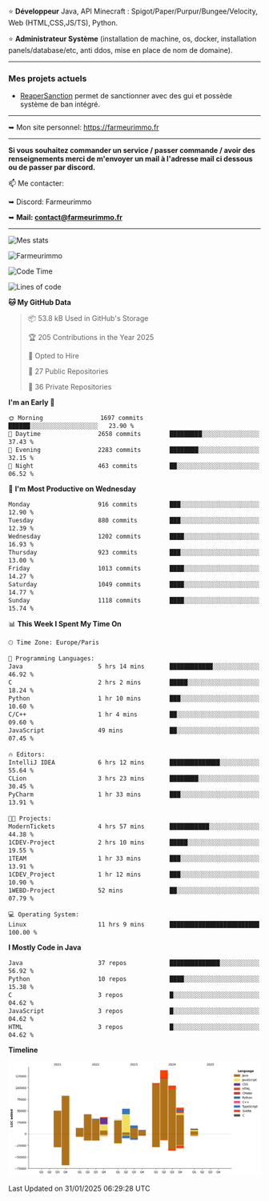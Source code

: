 ⭐ **Développeur** Java, API Minecraft : Spigot/Paper/Purpur/Bungee/Velocity, Web (HTML,CSS,JS/TS), Python.

⭐ **Administrateur Système** (installation de machine, os, docker, installation panels/database/etc, anti ddos, mise en place de nom de domaine).

---

### Mes projets actuels
- [ReaperSanction](https://www.spigotmc.org/resources/reapersanction.89580/) permet de sanctionner avec des gui et possède système de ban intégré.

---

➥ Mon site personnel: https://farmeurimmo.fr

---

**Si vous souhaitez commander un service / passer commande / avoir des renseignements merci de m'envoyer un mail à l'adresse mail ci dessous ou de passer par discord.**

📫 Me contacter:
 
   ➥ Discord: Farmeurimmo
   
   ➥ **Mail: contact@farmeurimmo.fr**

---

![Mes stats](https://github-readme-stats.farmeurimmo.fr/api?username=Farmeurimmo&count_private=true&show_icons=true&theme=radical)

<img src="https://komarev.com/ghpvc/?username=Farmeurimmo" alt="Farmeurimmo" />

<!--START_SECTION:waka-->
![Code Time](http://img.shields.io/badge/Code%20Time-1%2C810%20hrs%2046%20mins-blue)

![Lines of code](https://img.shields.io/badge/From%20Hello%20World%20I%27ve%20Written-791.9%20thousand%20lines%20of%20code-blue)

**🐱 My GitHub Data** 

> 📦 53.8 kB Used in GitHub's Storage 
 > 
> 🏆 205 Contributions in the Year 2025
 > 
> 💼 Opted to Hire
 > 
> 📜 27 Public Repositories 
 > 
> 🔑 36 Private Repositories 
 > 
**I'm an Early 🐤** 

```text
🌞 Morning                1697 commits        ██████░░░░░░░░░░░░░░░░░░░   23.90 % 
🌆 Daytime                2658 commits        █████████░░░░░░░░░░░░░░░░   37.43 % 
🌃 Evening                2283 commits        ████████░░░░░░░░░░░░░░░░░   32.15 % 
🌙 Night                  463 commits         ██░░░░░░░░░░░░░░░░░░░░░░░   06.52 % 
```
📅 **I'm Most Productive on Wednesday** 

```text
Monday                   916 commits         ███░░░░░░░░░░░░░░░░░░░░░░   12.90 % 
Tuesday                  880 commits         ███░░░░░░░░░░░░░░░░░░░░░░   12.39 % 
Wednesday                1202 commits        ████░░░░░░░░░░░░░░░░░░░░░   16.93 % 
Thursday                 923 commits         ███░░░░░░░░░░░░░░░░░░░░░░   13.00 % 
Friday                   1013 commits        ████░░░░░░░░░░░░░░░░░░░░░   14.27 % 
Saturday                 1049 commits        ████░░░░░░░░░░░░░░░░░░░░░   14.77 % 
Sunday                   1118 commits        ████░░░░░░░░░░░░░░░░░░░░░   15.74 % 
```


📊 **This Week I Spent My Time On** 

```text
🕑︎ Time Zone: Europe/Paris

💬 Programming Languages: 
Java                     5 hrs 14 mins       ████████████░░░░░░░░░░░░░   46.92 % 
C                        2 hrs 2 mins        █████░░░░░░░░░░░░░░░░░░░░   18.24 % 
Python                   1 hr 10 mins        ███░░░░░░░░░░░░░░░░░░░░░░   10.60 % 
C/C++                    1 hr 4 mins         ██░░░░░░░░░░░░░░░░░░░░░░░   09.60 % 
JavaScript               49 mins             ██░░░░░░░░░░░░░░░░░░░░░░░   07.45 % 

🔥 Editors: 
IntelliJ IDEA            6 hrs 12 mins       ██████████████░░░░░░░░░░░   55.64 % 
CLion                    3 hrs 23 mins       ████████░░░░░░░░░░░░░░░░░   30.45 % 
PyCharm                  1 hr 33 mins        ███░░░░░░░░░░░░░░░░░░░░░░   13.91 % 

🐱‍💻 Projects: 
ModernTickets            4 hrs 57 mins       ███████████░░░░░░░░░░░░░░   44.38 % 
1CDEV-Project            2 hrs 10 mins       █████░░░░░░░░░░░░░░░░░░░░   19.55 % 
1TEAM                    1 hr 33 mins        ███░░░░░░░░░░░░░░░░░░░░░░   13.91 % 
1CDEV_Project            1 hr 12 mins        ███░░░░░░░░░░░░░░░░░░░░░░   10.90 % 
1WEBD-Project            52 mins             ██░░░░░░░░░░░░░░░░░░░░░░░   07.79 % 

💻 Operating System: 
Linux                    11 hrs 9 mins       █████████████████████████   100.00 % 
```

**I Mostly Code in Java** 

```text
Java                     37 repos            ██████████████░░░░░░░░░░░   56.92 % 
Python                   10 repos            ████░░░░░░░░░░░░░░░░░░░░░   15.38 % 
C                        3 repos             █░░░░░░░░░░░░░░░░░░░░░░░░   04.62 % 
JavaScript               3 repos             █░░░░░░░░░░░░░░░░░░░░░░░░   04.62 % 
HTML                     3 repos             █░░░░░░░░░░░░░░░░░░░░░░░░   04.62 % 
```



**Timeline**

![Lines of Code chart](https://raw.githubusercontent.com/Farmeurimmo/Farmeurimmo/main/assets/bar_graph.png)


 Last Updated on 31/01/2025 06:29:28 UTC
<!--END_SECTION:waka-->
